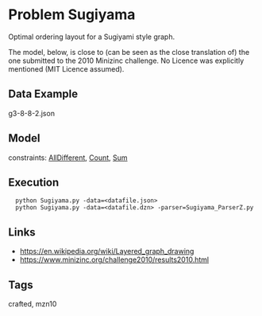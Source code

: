 # Problem Sugiyama

Optimal ordering layout for a Sugiyami style graph.

The model, below, is close to (can be seen as the close translation of) the one submitted to the 2010 Minizinc challenge.
No Licence was explicitly mentioned (MIT Licence assumed).

## Data Example
  g3-8-8-2.json

## Model
  constraints: [AllDifferent](http://pycsp.org/documentation/constraints/AllDifferent), [Count](http://pycsp.org/documentation/constraints/Count), [Sum](http://pycsp.org/documentation/constraints/Sum)

## Execution
```
  python Sugiyama.py -data=<datafile.json>
  python Sugiyama.py -data=<datafile.dzn> -parser=Sugiyama_ParserZ.py
```

## Links
  - https://en.wikipedia.org/wiki/Layered_graph_drawing
  - https://www.minizinc.org/challenge2010/results2010.html

## Tags
  crafted, mzn10
